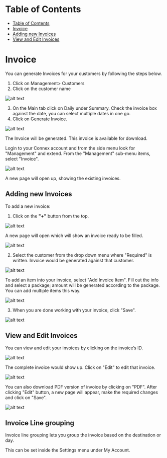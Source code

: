 # Table of Contents
* [Table of Contents](#table-of-contents)
* [Invoice](#invoice)
* [Adding new Invoices](#adding-new-invoices)
* [View and Edit Invoices](#view-and-edit-invoices)
  


# Invoice

You can generate Invoices for your customers by following the steps below.

1. Click on Management> Customers
2. Click on the customer name

![alt text][invoice-2]

3. On the Main tab click on Daily under Summary. Check the invoice box against the date, you can select multiple dates in one go.
4. Click on Generate Invoice.

![alt text][invoice-1]

The Invoice will be generated. This invoice is available for download.

Login to your Connex account and from the side menu look for "Management" and extend. From the "Management" sub-menu items, select "Invoice".

![alt text][invoice-3]
 
A new page will open up, showing the existing invoices.

## Adding new Invoices

To add a new invoice:

1)	Click on the **"+"** button from the top.

![alt text][invoice-4]

A new page will open which will show an invoice ready to be filled.

![alt text][invoice-5]

2)	Select the customer from the drop down menu where "Required" is written. Invoice would be generated against that customer.

![alt text][invoice-6]

To add an item into your invoice, select "Add Invoice Item". Fill out the info and select a package; amount will be generated according to the package. You can add multiple items this way.

![alt text][invoice-7]
 
3)	When you are done working with your invoice, click "Save".

![alt text][invoice-8] 

## View and Edit Invoices

You can view and edit your invoices by clicking on the invoice’s ID.
 
![alt text][invoice-9] 
 
The complete invoice would show up. Click on "Edit" to edit that invoice.

![alt text][invoice-10]

You can also download PDF version of invoice by clicking on "PDF".
After clicking "Edit" button, a new page will appear, make the required changes and click on "Save".

![alt text][invoice-11]

## Invoice Line grouping

Invoice line grouping lets you group the invoice based on the destination or day.

This can be set inside the Settings menu under My Account.


[invoice-1]: https://raw.githubusercontent.com/digipigeon/connexcs-user-docs/master/new-images/222.png "Invoice-1"
[invoice-2]: https://raw.githubusercontent.com/digipigeon/connexcs-user-docs/master/new-images/223.png "Invoice-2"
[invoice-3]: https://raw.githubusercontent.com/digipigeon/connexcs-user-docs/master/new-images/224.png "Invoice-3"
[invoice-4]: https://raw.githubusercontent.com/digipigeon/connexcs-user-docs/master/new-images/225.png "Invoice-4"
[invoice-5]: https://raw.githubusercontent.com/digipigeon/connexcs-user-docs/master/new-images/226.png "Invoice-5"
[invoice-6]: https://raw.githubusercontent.com/digipigeon/connexcs-user-docs/master/new-images/227.png "Invoice-6"
[invoice-7]: https://raw.githubusercontent.com/digipigeon/connexcs-user-docs/master/new-images/228.png "Invoice-7"
[invoice-8]: https://raw.githubusercontent.com/digipigeon/connexcs-user-docs/master/new-images/229.png "Invoice-8"
[invoice-9]: https://raw.githubusercontent.com/digipigeon/connexcs-user-docs/master/new-images/230.png "invoice-9"
[invoice-10]: https://raw.githubusercontent.com/digipigeon/connexcs-user-docs/master/new-images/231.png "invoice-10"
[invoice-11]: https://raw.githubusercontent.com/digipigeon/connexcs-user-docs/master/new-images/232.png "invoice-11"
 

